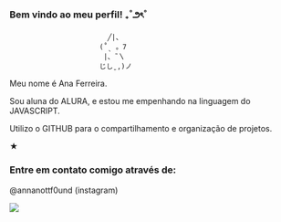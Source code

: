 ### Bem vindo ao meu perfil! ₊˚౨ৎ˚

                            ╱|、
                          (˚ˎ 。7  
                           |、˜〵          
                          じしˍ,)ノ

Meu nome é Ana Ferreira.

Sou aluna do ALURA, e estou me empenhando na linguagem do JAVASCRIPT. 

Utilizo o GITHUB para o compartilhamento e organização de projetos. 

★

### Entre em contato comigo através de:
@annanottf0und (instagram)

![](https://media1.tenor.com/m/jFVQ7_NHW8kAAAAd/pom-pom-purin-plosoul.gif)
